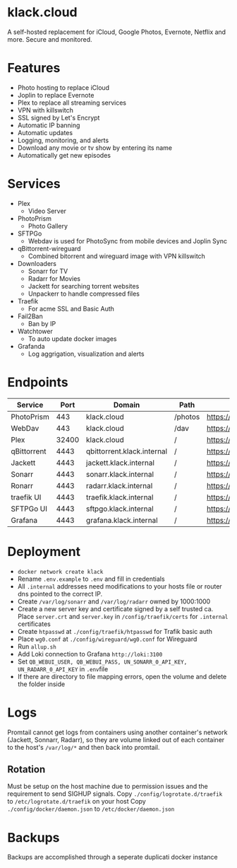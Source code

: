 # klack.cloud
A self-hosted replacement for iCloud, Google Photos, Evernote, Netflix and more.  Secure and monitored.

# Features
- Photo hosting to replace iCloud
- Joplin to replace Evernote
- Plex to replace all streaming services
- VPN with killswitch
- SSL signed by Let's Encrypt
- Automatic IP banning
- Automatic updates
- Logging, monitoring, and alerts
- Download any movie or tv show by entering its name
- Automatically get new episodes

# Services
- Plex
	- Video Server
- PhotoPrism
	- Photo Gallery
- SFTPGo
  	- Webdav is used for PhotoSync from mobile devices and Joplin Sync
- qBittorrent-wireguard
	- Combined bitorrent and wireguard image with VPN killswitch
- Downloaders
	- Sonarr for TV
	- Radarr for Movies
	- Jackett for searching torrent websites
	- Unpackerr to handle compressed files
- Traefik
    - For acme SSL and Basic Auth
- Fail2Ban
    - Ban by IP
- Watchtower
    - To auto update docker images
- Grafanda
	- Log aggrigation, visualization and alerts

# Endpoints
| Service | Port | Domain | Path | Link |
| --- | --- | --- | --- | --- |
| PhotoPrism | 443 | klack.cloud | /photos | https://klack.cloud/photos |
| WebDav | 443 | klack.cloud | /dav | https://klack.cloud/dav/ |
| Plex | 32400 | klack.cloud | /   | https://klack.cloud:32401/ |
| qBittorrent | 4443 | qbittorrent.klack.internal | /   | https://qbittorrent.klack.internal:4443/ |
| Jackett | 4443 | jackett.klack.internal | /   | https://jackett.klack.internal:4443/ |
| Sonarr | 4443 | sonarr.klack.internal | /   | https://sonarr.klack.internal:4443/ |
| Ronarr | 4443 | radarr.klack.internal | /   | https://radarr.klack.internal:4443/ |
| traefik UI | 4443 | traefik.klack.internal | /   | https://traefik.klack.internal:4443/ |
| SFTPGo UI | 4443 | sftpgo.klack.internal | /   | https://sftpgo.klack.internal:4443/ |
| Grafana | 4443 | grafana.klack.internal | /   | https://grafana.klack.internal:4443/ |

# Deployment
- `docker network create klack`
- Rename `.env.example` to `.env` and fill in credentials
- All `.internal` addresses need modifications to your hosts file or router dns pointed to the correct IP.
- Create `/var/log/sonarr` and `/var/log/radarr` owned by 1000:1000
- Create a new server key and certificate signed by a self trusted ca.  Place `server.crt` and `server.key` in `/config/traefik/certs` for `.internal` certificates
- Create `htpasswd` at `./config/traefik/htpasswd` for Trafik basic auth
- Place `wg0.conf` at `./config/wireguard/wg0.conf` for Wireguard
- Run `allup.sh`
- Add Loki connection to Grafana `http://loki:3100`
- Set `QB_WEBUI_USER, QB_WEBUI_PASS, UN_SONARR_0_API_KEY, UN_RADARR_0_API_KEY` in `.env`file
- If there are directory to file mapping errors, open the volume and delete the folder inside

# Logs
Promtail cannot get logs from containers using another container's network (Jackett, Sonnarr, Radarr), so they are volume linked out of each container to the host's `/var/log/*` and then back into promtail.

## Rotation
Must be setup on the host machine due to permission issues and the requirement to send SIGHUP signals.
Copy `./config/logrotate.d/traefik` to `/etc/logrotate.d/traefik` on your host
Copy `./config/docker/daemon.json` to `/etc/docker/daemon.json`

# Backups
Backups are accomplished through a seperate duplicati docker instance
